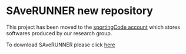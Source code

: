 # SAveRUNNER new repository

This project has been moved to the [sportingCode account](https://github.com/sportingCode/) which stores softwares produced by our research group.

To download SAveRUNNER please click [here](https://github.com/sportingCode/SAveRUNNER.git)
